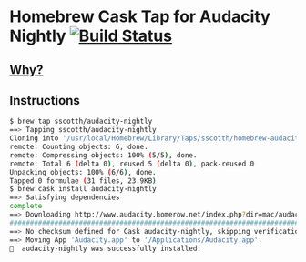 # Homebrew Cask Tap for Audacity Nightly [![Build Status](https://travis-ci.org/sscotth/homebrew-audacity-nightly.svg?branch=master)](https://travis-ci.org/sscotth/homebrew-audacity-nightly)

## [Why?](https://github.com/caskroom/homebrew-versions/pull/3703)

## Instructions

```sh
$ brew tap sscotth/audacity-nightly
==> Tapping sscotth/audacity-nightly
Cloning into '/usr/local/Homebrew/Library/Taps/sscotth/homebrew-audacity-nightly'...
remote: Counting objects: 6, done.
remote: Compressing objects: 100% (5/5), done.
remote: Total 6 (delta 0), reused 5 (delta 0), pack-reused 0
Unpacking objects: 100% (6/6), done.
Tapped 0 formulae (31 files, 23.9KB)
$ brew cask install audacity-nightly
==> Satisfying dependencies
complete
==> Downloading http://www.audacity.homerow.net/index.php?dir=mac/audacity-nightly-2017.03.31-06.00-8928bd4&file=audacity-macosx-2.2.0-8928bd4.dmg
######################################################################## 100.0%
==> No checksum defined for Cask audacity-nightly, skipping verification
==> Moving App 'Audacity.app' to '/Applications/Audacity.app'.
🍺  audacity-nightly was successfully installed!
```

